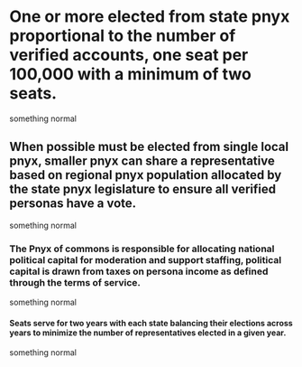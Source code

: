 # One or more elected from state pnyx proportional to the number of verified accounts, one seat per 100,000 with a minimum of two seats.

something normal

## When possible must be elected from single local pnyx, smaller pnyx can share a representative based on regional pnyx population allocated by the state pnyx legislature to ensure all verified personas have a vote.

something normal

### The Pnyx of commons is responsible for allocating national political capital for moderation and support staffing, political capital is drawn from taxes on persona income as defined through the terms of service.

something normal

#### Seats serve for two years with each state balancing their elections across years to minimize the number of representatives elected in a given year.

something normal
